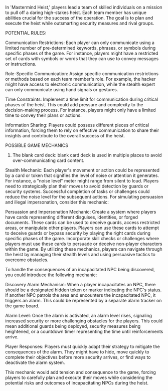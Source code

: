 In 'Mastermind Heist,' players lead a team of skilled individuals on a mission to pull off a daring high-stakes heist. Each team member has unique abilities crucial for the success of the operation. The goal is to plan and execute the heist while outsmarting security measures and rival groups.

POTENTIAL RULES:

Communication Restrictions: Each player can only communicate using a limited number of pre-determined keywords, phrases, or symbols during specific phases of the game. For instance, players might have a restricted set of cards with symbols or words that they can use to convey messages or instructions.

Role-Specific Communication: Assign specific communication restrictions or methods based on each team member's role. For example, the hacker might have access to electronic communication, while the stealth expert can only communicate using hand signals or gestures.

Time Constraints: Implement a time limit for communication during critical phases of the heist. This could add pressure and complexity to the decision-making process. For instance, players might only have a limited time to convey their plans or actions.

Information Sharing: Players could possess different pieces of critical information, forcing them to rely on effective communication to share their insights and contribute to the overall success of the heist.

POSSIBLE GAME MECHANICS

1. The blank card deck: blank card deck is used in multiple places to avoid over-communicating card content.

Stealth Mechanic: Each player's movement or action could be represented by a card or token that signifies the level of noise or attention it generates. For instance, a "noise level" meter might range from silent to loud. Players need to strategically plan their moves to avoid detection by guards or security systems. Successful completion of tasks or challenges could reduce the noise level for the subsequent actions.
For simulating persuasion and illegal impersonation, consider this mechanic:

Persuasion and Impersonation Mechanic: Create a system where players have cards representing different disguises, identities, or forged documents. These cards can be used to deceive guards, access restricted areas, or manipulate other players. Players can use these cards to attempt to deceive guards or bypass security by playing the right cards during specific phases of the game. Incorporate skill checks or challenges where players must use these cards to persuade or deceive non-player characters within the game.
By utilizing these mechanics, players can navigate through the heist by managing their stealth levels and using persuasive tactics to overcome obstacles.

To handle the consequences of an incapacitated NPC being discovered, you could introduce the following mechanic:

Discovery Alarm Mechanism: When a player incapacitates an NPC, there should be a designated hidden token or marker indicating the NPC's status. If another NPC patrols the area and encounters the incapacitated NPC, it triggers an alarm. This could be represented by a separate alarm tracker on the game board.

Alarm Level: Once the alarm is activated, an alarm level rises, signaling increased security or more challenging obstacles for the players. This could mean additional guards being deployed, security measures being heightened, or a countdown timer representing the time until reinforcements arrive.

Player Responses: Players must quickly adapt their strategy to mitigate the consequences of the alarm. They might have to hide, move quickly to complete their objectives before more security arrives, or find ways to deactivate the alarm system.

This mechanic would add tension and consequence to the game, forcing players to carefully plan and execute their moves while considering the potential risks and outcomes of incapacitating NPCs during the heist.
